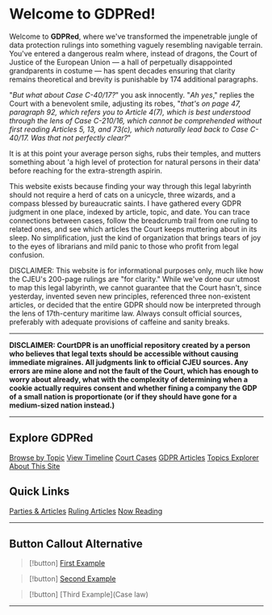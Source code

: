 # Welcome to GDPRed!

Welcome to **GDPRed**, where we've transformed the impenetrable jungle of data protection rulings into something vaguely resembling navigable terrain. You've entered a dangerous realm where, instead of dragons, the Court of Justice of the European Union — a hall of perpetually disappointed grandparents in costume — has spent decades ensuring that clarity remains theoretical and brevity is punishable by 174 additional paragraphs.

"*But what about Case C-40/17?*" you ask innocently. "*Ah yes*," replies the Court with a benevolent smile, adjusting its robes, "*that's on page 47, paragraph 92, which refers you to Article 4(7), which is best understood through the lens of Case C-210/16, which cannot be comprehended without first reading Articles 5, 13, and 73(c), which naturally lead back to Case C-40/17. Was that not perfectly clear?*"

It is at this point your average person sighs, rubs their temples, and mutters something about 'a high level of protection for natural persons in their data' before reaching for the extra-strength aspirin.

 This website exists because finding your way through this legal labyrinth should not require a herd of cats on a unicycle, three wizards, and a compass blessed by bureaucratic saints. I have gathered every GDPR judgment in one place, indexed by article, topic, and date. You can trace connections between cases, follow the breadcrumb trail from one ruling to related ones, and see which articles the Court keeps muttering about in its sleep. No simplification, just the kind of organization that brings tears of joy to the eyes of librarians and mild panic to those who profit from legal confusion. 

DISCLAIMER: This website is for informational purposes only, much like how the CJEU's 200-page rulings are "for clarity." While we've done our utmost to map this legal labyrinth, we cannot guarantee that the Court hasn't, since yesterday, invented seven new principles, referenced three non-existent articles, or decided that the entire GDPR should now be interpreted through the lens of 17th-century maritime law. Always consult official sources, preferably with adequate provisions of caffeine and sanity breaks.
  



---

 **DISCLAIMER: CourtDPR is an unofficial repository created by a person who believes that legal texts should be accessible without causing immediate migraines. All judgments link to official CJEU sources. Any errors are mine alone and not the fault of the Court, which has enough to worry about already, what with the complexity of determining when a cookie actually requires consent and whether fining a company the GDP of a small nation is proportionate (or if they should have gone for a medium-sized nation instead.)**

---

## Explore GDPRed

<div class="button-grid">
  <a href="[[Topics]]" class="btn">Browse by Topic</a>
  <a href="[[Timeline]]" class="btn">View Timeline</a>
  <a href="[[Case law]]" class="btn">Court Cases</a>
  <a href="[[Articles]]" class="btn">GDPR Articles</a>
  <a href="[[Topics Explorer]]" class="btn">Topics Explorer</a>
  <a href="[[About]]" class="btn">About This Site</a>
</div>

## Quick Links

<div class="btn-container">
  <a href="[[test-parties-articles]]" class="btn">Parties & Articles</a>
  <a href="[[test-ruling-articles]]" class="btn">Ruling Articles</a>
  <a href="[[test-now-reading]]" class="btn">Now Reading</a>
</div>

---

## Button Callout Alternative

<div class="button-container">

> [!button]
> [First Example](Topics.md)

> [!button]
> [Second Example](Timeline)

> [!button]
> [Third Example](Case law)

</div> 




---